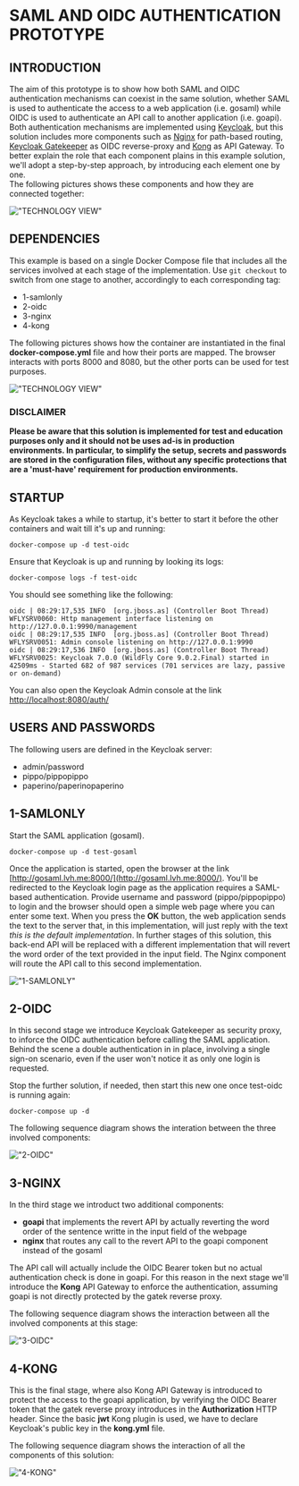 # SAML AND OIDC AUTHENTICATION PROTOTYPE

## INTRODUCTION
The aim of this prototype is to show how both SAML and OIDC authentication mechanisms can coexist in the same solution, whether SAML is used to authenticate the access to a web application (i.e. gosaml) while OIDC is used to authenticate an API call to another application (i.e. goapi).
Both authentication mechanisms are implemented using [Keycloak](https://www.keycloak.org/), but this solution includes more components such as [Nginx](https://www.nginx.com/) for path-based routing, [Keycloak Gatekeeper](https://github.com/keycloak/keycloak-gatekeeper) as OIDC reverse-proxy and [Kong](https://konghq.com/) as API Gateway.
To better explain the role that each component plains in this example solution, we'll adopt a step-by-step approach, by introducing each element one by one.  
The following pictures shows these components and how they are connected together:

!["TECHNOLOGY VIEW"](docs/SingleSignOnExample-TechnologyView.png)

## DEPENDENCIES
This example is based on a single Docker Compose file that includes all the services involved at each stage of the implementation. 
Use `git checkout` to switch from one stage to another, accordingly to each corresponding tag:
- 1-samlonly
- 2-oidc
- 3-nginx
- 4-kong

The following pictures shows how the container are instantiated in the final **docker-compose.yml** file and how their ports are mapped.
The browser interacts with ports 8000 and 8080, but the other ports can be used for test purposes.

!["TECHNOLOGY VIEW"](docs/SingleSignOnExample-Docker-Compose.png)


### **DISCLAIMER**
**Please be aware that this solution is implemented for test and education purposes only and it should not be uses ad-is in production environments. In particular, to simplify the setup, secrets and passwords are stored in the configuration files, without any specific protections that are a 'must-have' requirement for production environments.**


## STARTUP
As Keycloak takes a while to startup, it's better to start it before the other containers and wait till it's up and running:

```console
docker-compose up -d test-oidc
```

Ensure that Keycloak is up and running by looking its logs:

```console
docker-compose logs -f test-oidc
```

You should see something like the following:

```
oidc | 08:29:17,535 INFO  [org.jboss.as] (Controller Boot Thread) WFLYSRV0060: Http management interface listening on http://127.0.0.1:9990/management
oidc | 08:29:17,535 INFO  [org.jboss.as] (Controller Boot Thread) WFLYSRV0051: Admin console listening on http://127.0.0.1:9990
oidc | 08:29:17,536 INFO  [org.jboss.as] (Controller Boot Thread) WFLYSRV0025: Keycloak 7.0.0 (WildFly Core 9.0.2.Final) started in 42509ms - Started 682 of 987 services (701 services are lazy, passive or on-demand)
```

You can also open the Keycloak Admin console at the link [http://localhost:8080/auth/](http://localhost:8080/auth/)

## USERS AND PASSWORDS
The following users are defined in the Keycloak server:
- admin/password
- pippo/pippopippo
- paperino/paperinopaperino


## 1-SAMLONLY
Start the SAML application (gosaml).

```
docker-compose up -d test-gosaml
```

Once the application is started, open the browser at the link [http://gosaml.lvh.me:8000/](http://gosaml.lvh.me:8000/). You'll be redirected to the Keycloak login page as the application requires a SAML-based authentication.
Provide username and password (pippo/pippopippo) to login and the browser should open a simple web page where you can enter some text. When you press the **OK** button, the web application sends the text to the server that, in this implementation, will just reply with the text *this is the default implementation*.
In further stages of this solution, this back-end API will be replaced with a different implementation that will revert the word order of the text provided in the input field. The Nginx component will route the API call to this second implementation.

!["1-SAMLONLY"](docs/SingleSignOnExample-Sequence-1.png)

## 2-OIDC
In this second stage we introduce Keycloak Gatekeeper as security proxy, to inforce the OIDC authentication before calling the SAML application. Behind the scene a double authentication in in place, involving a single sign-on scenario, even if the user won't notice it as only one login is requested.

Stop the further solution, if needed, then start this new one once test-oidc is running again:

```
docker-compose up -d
```

The following sequence diagram shows the interation between the three involved components:

!["2-OIDC"](docs/SingleSignOnExample-Sequence-2.png)


## 3-NGINX
In the third stage we introduct two additional components:
- **goapi** that implements the revert API by actually reverting the word order of the sentence writte in the input field of the webpage
- **nginx** that routes any call to the revert API to the goapi component instead of the gosaml

The API call will actually include the OIDC Bearer token but no actual authentication check is done in goapi. For this reason in the next stage we'll introduce the **Kong** API Gateway to enforce the authentication, assuming goapi is not directly protected by the gatek reverse proxy.

The following sequence diagram shows the interaction between all the involved components at this stage:

!["3-OIDC"](docs/SingleSignOnExample-Sequence-3.png)


## 4-KONG
This is the final stage, where also Kong API Gateway is introduced to protect the access to the goapi application, by verifying the OIDC Bearer token that the gatek reverse proxy introduces in the **Authorization** HTTP header.
Since the basic **jwt** Kong plugin is used, we have to declare Keycloak's public key in the **kong.yml** file.

The following sequence diagram shows the interaction of all the components of this solution:

!["4-KONG"](docs/SingleSignOnExample-Sequence-4.png)
